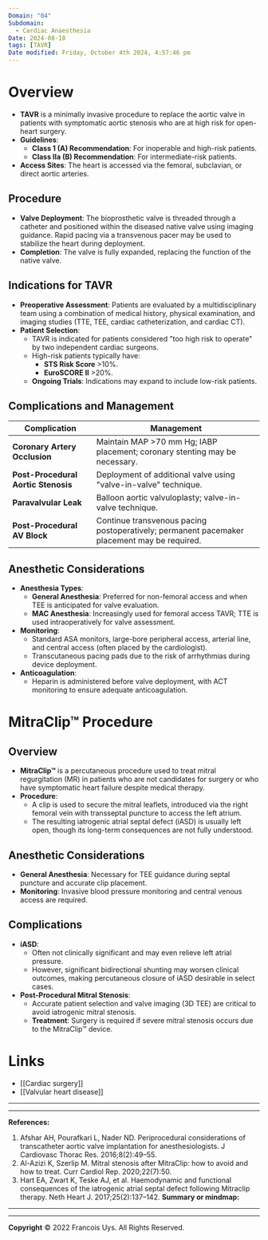 ```yaml
---
Domain: "04"
Subdomain:
  - Cardiac Anaesthesia
Date: 2024-08-18
tags: [TAVR]
Date modified: Friday, October 4th 2024, 4:57:46 pm
---
```


# Overview
- **TAVR** is a minimally invasive procedure to replace the aortic valve in patients with symptomatic aortic stenosis who are at high risk for open-heart surgery.
- **Guidelines**:
  - **Class 1 (A) Recommendation**: For inoperable and high-risk patients.
  - **Class IIa (B) Recommendation**: For intermediate-risk patients.
- **Access Sites**: The heart is accessed via the femoral, subclavian, or direct aortic arteries.

## Procedure
- **Valve Deployment**: The bioprosthetic valve is threaded through a catheter and positioned within the diseased native valve using imaging guidance. Rapid pacing via a transvenous pacer may be used to stabilize the heart during deployment.
- **Completion**: The valve is fully expanded, replacing the function of the native valve.

## Indications for TAVR
- **Preoperative Assessment**: Patients are evaluated by a multidisciplinary team using a combination of medical history, physical examination, and imaging studies (TTE, TEE, cardiac catheterization, and cardiac CT).
- **Patient Selection**:
  - TAVR is indicated for patients considered "too high risk to operate" by two independent cardiac surgeons.
  - High-risk patients typically have:
	- **STS Risk Score** >10%.
	- **EuroSCORE II** >20%.
  - **Ongoing Trials**: Indications may expand to include low-risk patients.

## Complications and Management

| **Complication**                    | **Management**                                                                                  |
|-------------------------------------|-------------------------------------------------------------------------------------------------|
| **Coronary Artery Occlusion**       | Maintain MAP >70 mm Hg; IABP placement; coronary stenting may be necessary.                    |
| **Post-Procedural Aortic Stenosis** | Deployment of additional valve using "valve-in-valve" technique.                                |
| **Paravalvular Leak**               | Balloon aortic valvuloplasty; valve-in-valve technique.                                         |
| **Post-Procedural AV Block**        | Continue transvenous pacing postoperatively; permanent pacemaker placement may be required.     |

## Anesthetic Considerations
- **Anesthesia Types**:
  - **General Anesthesia**: Preferred for non-femoral access and when TEE is anticipated for valve evaluation.
  - **MAC Anesthesia**: Increasingly used for femoral access TAVR; TTE is used intraoperatively for valve assessment.
- **Monitoring**:
  - Standard ASA monitors, large-bore peripheral access, arterial line, and central access (often placed by the cardiologist).
  - Transcutaneous pacing pads due to the risk of arrhythmias during device deployment.
- **Anticoagulation**:
  - Heparin is administered before valve deployment, with ACT monitoring to ensure adequate anticoagulation.

# MitraClip™ Procedure

## Overview
- **MitraClip™** is a percutaneous procedure used to treat mitral regurgitation (MR) in patients who are not candidates for surgery or who have symptomatic heart failure despite medical therapy.
- **Procedure**:
  - A clip is used to secure the mitral leaflets, introduced via the right femoral vein with transseptal puncture to access the left atrium.
  - The resulting iatrogenic atrial septal defect (iASD) is usually left open, though its long-term consequences are not fully understood.

## Anesthetic Considerations
- **General Anesthesia**: Necessary for TEE guidance during septal puncture and accurate clip placement.
- **Monitoring**: Invasive blood pressure monitoring and central venous access are required.

## Complications
- **iASD**:
  - Often not clinically significant and may even relieve left atrial pressure.
  - However, significant bidirectional shunting may worsen clinical outcomes, making percutaneous closure of iASD desirable in select cases.
- **Post-Procedural Mitral Stenosis**:
  - Accurate patient selection and valve imaging (3D TEE) are critical to avoid iatrogenic mitral stenosis.
  - **Treatment**: Surgery is required if severe mitral stenosis occurs due to the MitraClip™ device.

# Links
- [[Cardiac surgery]]
- [[Valvular heart disease]]

---

---
**References:**

1. Afshar AH, Pourafkari L, Nader ND. Periprocedural considerations of transcatheter aortic valve implantation for anesthesiologists. J Cardiovasc Thorac Res. 2016;8(2):49–55.
2. Al-Azizi K, Szerlip M. Mitral stenosis after MitraClip: how to avoid and how to treat. Curr Cardiol Rep. 2020;22(7):50.
3. Hart EA, Zwart K, Teske AJ, et al. Haemodynamic and functional consequences of the iatrogenic atrial septal defect following Mitraclip therapy. Neth Heart J. 2017;25(2):137–142.
**Summary or mindmap:**

------------------------------------------------------------------------------------------------------------------------------------------------------------------------------------------------------------------------------


---

**Copyright**
© 2022 Francois Uys. All Rights Reserved.
